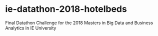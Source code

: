 # ie-datathon-2018-hotelbeds
Final Datathon Challenge for the 2018 Masters in Big Data and Business Analytics in IE University
